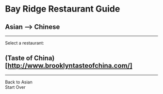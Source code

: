 # Bay Ridge Restaurant Guide
## Asian --> Chinese
---
Select a restaurant:
## (Taste of China)[http://www.brooklyntasteofchina.com/]
---
Back to Asian  
Start Over